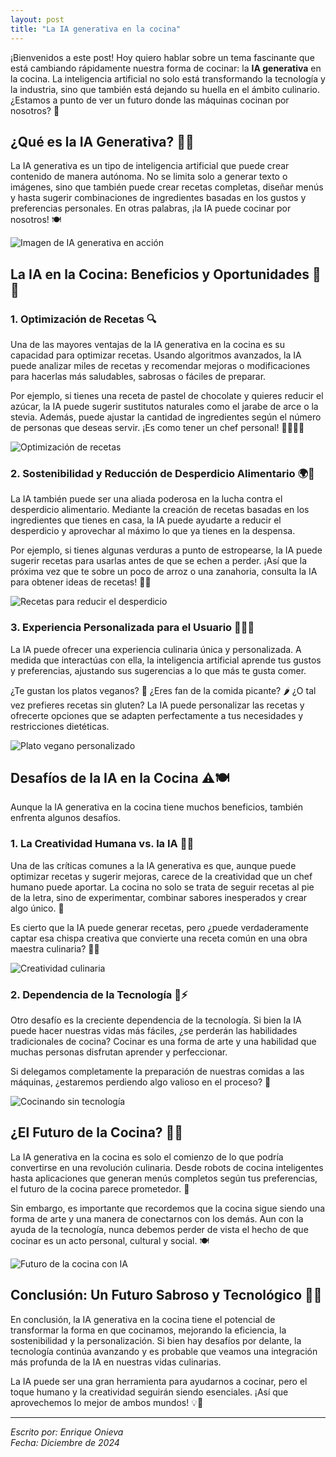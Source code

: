 ```yaml
---
layout: post
title: "La IA generativa en la cocina"
---
```

¡Bienvenidos a este post! Hoy quiero hablar sobre un tema fascinante que está cambiando rápidamente nuestra forma de cocinar: la **IA generativa** en la cocina. La inteligencia artificial no solo está transformando la tecnología y la industria, sino que también está dejando su huella en el ámbito culinario. ¿Estamos a punto de ver un futuro donde las máquinas cocinan por nosotros? 🤔

## ¿Qué es la IA Generativa? 🤖💡

La IA generativa es un tipo de inteligencia artificial que puede crear contenido de manera autónoma. No se limita solo a generar texto o imágenes, sino que también puede crear recetas completas, diseñar menús y hasta sugerir combinaciones de ingredientes basadas en los gustos y preferencias personales. En otras palabras, ¡la IA puede cocinar por nosotros! 🍽️

![Imagen de IA generativa en acción](https://bernardmarr.com/13-ways-writers-should-embrace-generative-ai/)

## La IA en la Cocina: Beneficios y Oportunidades 🌱✨

### 1. **Optimización de Recetas** 🔍

Una de las mayores ventajas de la IA generativa en la cocina es su capacidad para optimizar recetas. Usando algoritmos avanzados, la IA puede analizar miles de recetas y recomendar mejoras o modificaciones para hacerlas más saludables, sabrosas o fáciles de preparar.

Por ejemplo, si tienes una receta de pastel de chocolate y quieres reducir el azúcar, la IA puede sugerir sustitutos naturales como el jarabe de arce o la stevia. Además, puede ajustar la cantidad de ingredientes según el número de personas que deseas servir. ¡Es como tener un chef personal! 👨‍🍳👩‍🍳

![Optimización de recetas](https://www.elpublicista.es/adjuntos/fichero_37430_20240212.png)

### 2. **Sostenibilidad y Reducción de Desperdicio Alimentario** 🌍🍴

La IA también puede ser una aliada poderosa en la lucha contra el desperdicio alimentario. Mediante la creación de recetas basadas en los ingredientes que tienes en casa, la IA puede ayudarte a reducir el desperdicio y aprovechar al máximo lo que ya tienes en la despensa. 

Por ejemplo, si tienes algunas verduras a punto de estropearse, la IA puede sugerir recetas para usarlas antes de que se echen a perder. ¡Así que la próxima vez que te sobre un poco de arroz o una zanahoria, consulta la IA para obtener ideas de recetas! 🥕🍚

![Recetas para reducir el desperdicio](https://www.capgros.com/uploads/s1/11/75/85/0/istock-1307241436.jpeg)

### 3. **Experiencia Personalizada para el Usuario** 🧑‍🍳💖

La IA puede ofrecer una experiencia culinaria única y personalizada. A medida que interactúas con ella, la inteligencia artificial aprende tus gustos y preferencias, ajustando sus sugerencias a lo que más te gusta comer.

¿Te gustan los platos veganos? 🥗 ¿Eres fan de la comida picante? 🌶️ ¿O tal vez prefieres recetas sin gluten? La IA puede personalizar las recetas y ofrecerte opciones que se adapten perfectamente a tus necesidades y restricciones dietéticas.

![Plato vegano personalizado](https://cdn.loveandlemons.com/wp-content/uploads/2019/12/IMG_18497-far-crop.jpg)

## Desafíos de la IA en la Cocina ⚠️🍽️

Aunque la IA generativa en la cocina tiene muchos beneficios, también enfrenta algunos desafíos. 

### 1. **La Creatividad Humana vs. la IA** 🎨🤔

Una de las críticas comunes a la IA generativa es que, aunque puede optimizar recetas y sugerir mejoras, carece de la creatividad que un chef humano puede aportar. La cocina no solo se trata de seguir recetas al pie de la letra, sino de experimentar, combinar sabores inesperados y crear algo único. 🍳

Es cierto que la IA puede generar recetas, pero ¿puede verdaderamente captar esa chispa creativa que convierte una receta común en una obra maestra culinaria? 🤷‍♂️

![Creatividad culinaria](https://entrenosotros.consum.es/public/Image/2020/4/Cocinacreativa.jpg)

### 2. **Dependencia de la Tecnología** 🔌⚡

Otro desafío es la creciente dependencia de la tecnología. Si bien la IA puede hacer nuestras vidas más fáciles, ¿se perderán las habilidades tradicionales de cocina? Cocinar es una forma de arte y una habilidad que muchas personas disfrutan aprender y perfeccionar.

Si delegamos completamente la preparación de nuestras comidas a las máquinas, ¿estaremos perdiendo algo valioso en el proceso? 🤨

![Cocinando sin tecnología](https://content.fortune.com/wp-content/uploads/2017/02/anova.jpg)

## ¿El Futuro de la Cocina? 🤖🍔

La IA generativa en la cocina es solo el comienzo de lo que podría convertirse en una revolución culinaria. Desde robots de cocina inteligentes hasta aplicaciones que generan menús completos según tus preferencias, el futuro de la cocina parece prometedor. 🌟

Sin embargo, es importante que recordemos que la cocina sigue siendo una forma de arte y una manera de conectarnos con los demás. Aun con la ayuda de la tecnología, nunca debemos perder de vista el hecho de que cocinar es un acto personal, cultural y social. 🍽️

![Futuro de la cocina con IA](https://i0.wp.com/theaicuisine.com/wp-content/uploads/2023/06/A-photo-of-a-chef-and-an-AI-system-working-together-in-the-kitchen.webp?resize=1270%2C847&ssl=1)

## Conclusión: Un Futuro Sabroso y Tecnológico 🍲🤖

En conclusión, la IA generativa en la cocina tiene el potencial de transformar la forma en que cocinamos, mejorando la eficiencia, la sostenibilidad y la personalización. Si bien hay desafíos por delante, la tecnología continúa avanzando y es probable que veamos una integración más profunda de la IA en nuestras vidas culinarias.

La IA puede ser una gran herramienta para ayudarnos a cocinar, pero el toque humano y la creatividad seguirán siendo esenciales. ¡Así que aprovechemos lo mejor de ambos mundos! 💡🍴

---

*Escrito por: Enrique Onieva*  
*Fecha: Diciembre de 2024*
